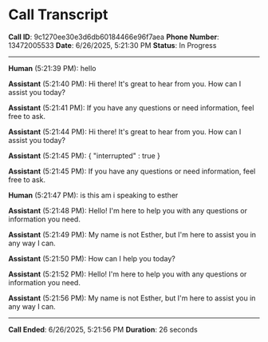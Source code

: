 # Call Transcript
**Call ID**: 9c1270ee30e3d6db60184466e96f7aea
**Phone Number**: 13472005533
**Date**: 6/26/2025, 5:21:30 PM
**Status**: In Progress

---

**Human** (5:21:39 PM): hello

**Assistant** (5:21:40 PM): Hi there! It's great to hear from you. How can I assist you today?

**Assistant** (5:21:41 PM):   If you have any questions or need information, feel free to ask.

**Assistant** (5:21:44 PM): Hi there! It's great to hear from you. How can I assist you today?

**Assistant** (5:21:45 PM): { "interrupted" : true }

**Assistant** (5:21:45 PM):   If you have any questions or need information, feel free to ask.

**Human** (5:21:47 PM): is this am i speaking to esther

**Assistant** (5:21:48 PM): Hello! I'm here to help you with any questions or information you need.

**Assistant** (5:21:49 PM):  My name is not Esther, but I'm here to assist you in any way I can.

**Assistant** (5:21:50 PM):  How can I help you today?

**Assistant** (5:21:52 PM): Hello! I'm here to help you with any questions or information you need.

**Assistant** (5:21:56 PM):  My name is not Esther, but I'm here to assist you in any way I can.


---

**Call Ended**: 6/26/2025, 5:21:56 PM
**Duration**: 26 seconds
